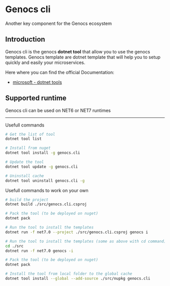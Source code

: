 # Genocs cli

Another key component for the Genocs ecosystem

## Introduction

Genocs cli is the genocs **dotnet tool**  that allow you to use the genocs templates.
Genocs template are dotnet template that will help you to setup quickly and easily your microservices.

Here where you can find the official Documentation:
- [microsoft - dotnet tools](https://learn.microsoft.com/en-us/dotnet/core/tools/global-tools)


## Supported runtime

Genocs cli can be used on NET6 or NET7 runtimes

---

Usefull commands 
``` bash
# Get the list of tool
dotnet tool list

# Install from nuget
dotnet tool install -g genocs.cli

# Update the tool
dotnet tool update -g genocs.cli

# Uninstall cache
dotnet tool uninstall genocs.cli -g
```


Usefull commands to work on your own 
``` bash
# build the project 
dotnet build ./src/genocs.cli.csproj

# Pack the tool (to be deployed on nuget) 
dotnet pack

# Run the tool to install the templates
dotnet run -f net7.0 --project ./src/genocs.cli.csproj genocs i

# Run the tool to install the templates (some as above with cd command)
cd ./src
dotnet run -f net7.0 genocs -i

# Pack the tool (to be deployed on nuget) 
dotnet pack

# Install the tool from local folder to the global cache
dotnet tool install --global --add-source ./src/nupkg genocs.cli
```